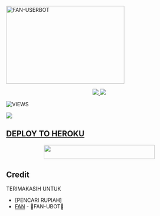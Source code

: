 <a href="https://heroku.com/deploy?template=https://github.com/Ifan027/Deploy.git"><img src="https://" width="320" height="211" alt="  FAN-USERBOT" /></a>

<p align="center">
  <a href="https://github.com/ifan027/Deploy/fork">
    <img src="https://img.shields.io/github/forks/ifan027/FAN-UBOT?label=Fork&style=social">
    
  </a>
  <a href="https://github.com/Ifan027/FAN-UBOT">
    <img src="https://img.shields.io/github/stars/Ifan027/FAN-UBOT?style=social">
  </a>
</p>  

![VIEWS](https://komarev.com/ghpvc/?username=Vaaannnkeren)

<a href="https://t.me/obrolansuar/"><img src="https://img.shields.io/badge/KODE%20PENILAIAN-A+-blue.svg?style=for-the-badge&logo=Factor.">

## DEPLOY TO HEROKU
<p align="center"><a href="https://telegram.dog/XTZ_HerokuBot?start=SmVza2VyZW4vSlNTLVVCT1QgSlMtVUJPVA"> <img src="https://img.shields.io/badge/Deploy%20To%20Heroku-indigo?style=flat&logo=heroku" width="300" height="38.60" /></a></p>

## Credit
TERIMAKASIH UNTUK

*   [PENCARI RUPIAH]
*   [FAN](https://t.me/Vaaannnkeren) - 🍃FAN-UBOT🍃
